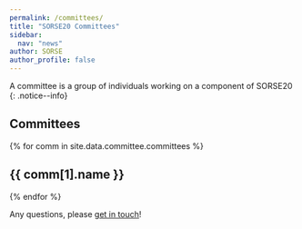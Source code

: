 ```yaml
---
permalink: /committees/
title: "SORSE20 Committees"
sidebar:
  nav: "news"
author: SORSE
author_profile: false
---
```


A committee is a group of individuals working on a component of SORSE20
{: .notice--info}

## Committees

{% for comm in site.data.committee.committees %}
<h2 id="{{ comm[0] }}">{{ comm[1].name }}</h2>

{% endfor %}

Any questions, please [get in touch](contact/)!
